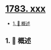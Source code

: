 # [1783. xxx](https://github.com/Tdahuyou/TNotes.leetcode/tree/main/notes/1783.%20xxx)

<!-- region:toc -->

- [1. 📝 概述](#1--概述)

<!-- endregion:toc -->

## 1. 📝 概述
